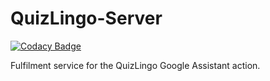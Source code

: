 # QuizLingo-Server

[![Codacy Badge](https://api.codacy.com/project/badge/Grade/db500592a79a4ab69b115416b6184a36)](https://app.codacy.com/app/nareddyt/QuizLingo-Server?utm_source=github.com&utm_medium=referral&utm_content=nareddyt/QuizLingo-Server&utm_campaign=badger)

Fulfilment service for the QuizLingo Google Assistant action. 

